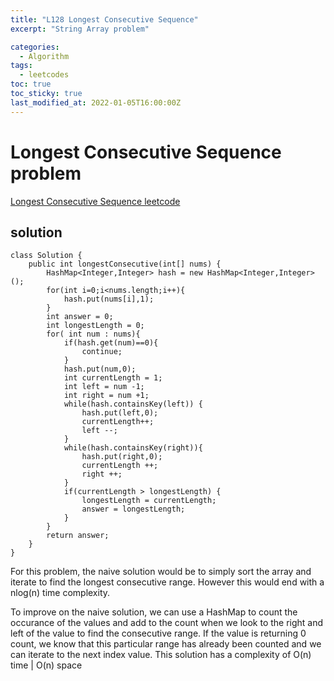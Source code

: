 ```yaml
---
title: "L128 Longest Consecutive Sequence"
excerpt: "String Array problem"

categories:
  - Algorithm
tags:
  - leetcodes
toc: true
toc_sticky: true
last_modified_at: 2022-01-05T16:00:00Z
---
```


# Longest Consecutive Sequence problem 

[Longest Consecutive Sequence leetcode](https://leetcode.com/problems/longest-consecutive-sequence/)

## solution

```
class Solution {
    public int longestConsecutive(int[] nums) {
        HashMap<Integer,Integer> hash = new HashMap<Integer,Integer>();
		for(int i=0;i<nums.length;i++){
			hash.put(nums[i],1);
		} 
		int answer = 0;
		int longestLength = 0;
		for( int num : nums){
			if(hash.get(num)==0){
				continue;
			}
			hash.put(num,0);
			int currentLength = 1;
			int left = num -1;
			int right = num +1;
			while(hash.containsKey(left)) {
				hash.put(left,0);
				currentLength++;
				left --;
			}
			while(hash.containsKey(right)){
				hash.put(right,0);
				currentLength ++;
				right ++;
			}
			if(currentLength > longestLength) {
				longestLength = currentLength;
				answer = longestLength;
			}
		}
		return answer;
    }
}
```
For this problem, the naive solution would be to simply sort the array and iterate to find the longest consecutive range. However this would end with a nlog(n) time complexity. 

To improve on the naive solution, we can use a HashMap to count the occurance of the values and add to the count when we look to the right and left of the value to find the consecutive range. If the value is returning 0 count, we know that this particular range has already been counted and we can iterate to the next index value. 
This solution has a complexity of O(n) time | O(n) space
